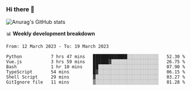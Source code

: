### Hi there 👋
![Anurag's GitHub stats](https://github-readme-stats.vercel.app/api?username=jami1024&show_icons=true&theme=radical)

📊 **Weekly development breakdown**
<!--START_SECTION:waka-->

```text
From: 12 March 2023 - To: 19 March 2023

Python           7 hrs 47 mins   █████████████░░░░░░░░░░░░   52.30 %
Vue.js           3 hrs 59 mins   ██████▓░░░░░░░░░░░░░░░░░░   26.75 %
Bash             1 hr 10 mins    ██░░░░░░░░░░░░░░░░░░░░░░░   07.90 %
TypeScript       54 mins         █▓░░░░░░░░░░░░░░░░░░░░░░░   06.15 %
Shell Script     29 mins         ▓░░░░░░░░░░░░░░░░░░░░░░░░   03.27 %
GitIgnore file   11 mins         ▒░░░░░░░░░░░░░░░░░░░░░░░░   01.28 %
```

<!--END_SECTION:waka-->
<!--
**jami1024/jami1024** is a ✨ _special_ ✨ repository because its `README.md` (this file) appears on your GitHub profile.

Here are some ideas to get you started:

- 🔭 I’m currently working on ...
- 🌱 I’m currently learning ...
- 👯 I’m looking to collaborate on ...
- 🤔 I’m looking for help with ...
- 💬 Ask me about ...
- 📫 How to reach me: ...
- 😄 Pronouns: ...
- ⚡ Fun fact: ...
-->
